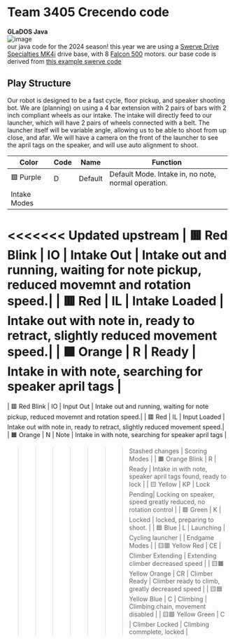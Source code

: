 # Team 3405 Crecendo code  
**GLaDOS Java**  
![image](https://github.com/FRC-Team-3405/GLaDOS-Java/assets/67015041/a61d50ed-417b-4719-aa82-30872542794b)  
our java code for the 2024 season! 
this year we are using a [Swerve Drive Specialties MK4i](https://www.swervedrivespecialties.com/products/mk4i-swerve-module) drive base, with 8 [Falcon 500](https://store.ctr-electronics.com/falcon-500-powered-by-talon-fx/) motors. 
our base code is derived from [this example swerve code](https://github.com/dirtbikerxz/BaseTalonFXSwerve)

## Play Structure
Our robot is designed to be a fast cycle, floor pickup, and speaker shooting bot. We are (planning) on using a 4 bar extension with 2 pairs of bars with 2 inch compliant wheels as our intake. The intake will directly feed to our launcher, which will have 2 pairs of wheels connected with a belt. The launcher itself will be variable angle, allowing us to be able to shoot from up close, and afar. We will have a camera on the front of the launcher to see the april tags on the speaker, and will use auto alignment to shoot.

| Color | Code | Name | Function |
| --- | --- | --- | --- |
| 🟪 Purple | D | Default | Default Mode. Intake in, no note, normal operation. |
| Intake Modes |
<<<<<<< Updated upstream
| 🟥 Red Blink | IO | Intake Out | Intake out and running, waiting for note pickup, reduced movemnt and rotation speed.|
| 🟥 Red | IL | Intake Loaded | Intake out with note in, ready to retract, slightly reduced movement speed.|
| 🟧 Orange | R | Ready | Intake in with note, searching for speaker april tags |
=======
| 🟥 Red Blink | IO | Input Out | Intake out and running, waiting for note pickup, reduced movemnt and rotation speed.|
| 🟥 Red | IL | Input Loaded | Intake out with note in, ready to retract, slightly reduced movement speed.|
| 🟧 Orange | N | Note | Intake in with note, searching for speaker april tags |
>>>>>>> Stashed changes
| Scoring Modes |
| 🟧 Orange Blink | R | Ready | Intake in with note, speaker april tags found, ready to lock |
| 🟨 Yellow | KP | Lock Pending| Locking on speaker, speed greatly reduced, no rotation control |
| 🟩 Green | K | Locked | locked, preparing to shoot. |
| 🟦 Blue | L | Launching | Cycling launcher |
| Endgame Modes | 
| 🟨🟥 Yellow Red | CE | Climber Extending | Extending climber decreased speed |
| 🟨🟧 Yellow Orange | CR | Climber Ready | Climber ready to climb, greatly decreased speed |
| 🟨🟦 Yellow Blue | C | Climbing | Climbing chain, movement disabled |
| 🟨🟩 Yellow Green | C | Climber Locked | Climbing commplete, locked |
